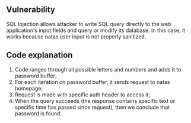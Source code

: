 ## Vulnerability

SQL Injection allows attacker to write SQL query directly to the web application's input fields and query or modify its database. In this case, it works because natas user input is not properly sanitized.

## Code explanation

1. Code ranges through all possible letters and numbers and adds it to password buffer;
2. For each iteration on password buffer, it sends request to natas homepage;
3. Request is made with specific auth header to access it;
4. When the query succeeds (the response contains specific text or specific time has passed since request), then we conclude that password is found.